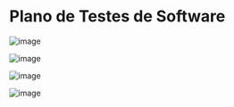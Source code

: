 # Plano de Testes de Software

![image](https://github.com/ICEI-PUC-Minas-PMV-ADS/pmv-ads-2023-1-e3-proj-mov-t6-bicos-prestacao-de-servicos/assets/105240089/a7f63a86-0b9e-4bf5-853f-bdee19ad0948)

![image](https://github.com/ICEI-PUC-Minas-PMV-ADS/pmv-ads-2023-1-e3-proj-mov-t6-bicos-prestacao-de-servicos/assets/105240089/38bbf5d7-9122-4bc3-ad58-8d32e3afbcac)

![image](https://github.com/ICEI-PUC-Minas-PMV-ADS/pmv-ads-2023-1-e3-proj-mov-t6-bicos-prestacao-de-servicos/assets/105240089/25434c1d-c20e-4814-8092-a473676ae82d)

![image](https://github.com/ICEI-PUC-Minas-PMV-ADS/pmv-ads-2023-1-e3-proj-mov-t6-bicos-prestacao-de-servicos/assets/105240089/1a609170-ad6d-4c7f-a1c0-15e324316291)

